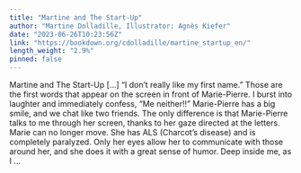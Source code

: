 ```yaml
---
title: "Martine and The Start-Up"
author: "Martine Dolladille, Illustrator: Agnès Kiefer"
date: "2023-06-26T10:23:56Z"
link: "https://bookdown.org/cdolladille/martine_startup_en/"
length_weight: "2.9%"
pinned: false
---
```


Martine and The Start-Up [...] “I don’t really like my first name.” Those are the first words that appear on the screen in front of Marie-Pierre. I burst into laughter and immediately confess, “Me neither!!” Marie-Pierre has a big smile, and we chat like two friends. The only difference is that Marie-Pierre talks to me through her screen, thanks to her gaze directed at the letters. Marie can no longer move. She has ALS (Charcot’s disease) and is completely paralyzed. Only her eyes allow her to communicate with those around her, and she does it with a great sense of humor. Deep inside me, as I  ...
